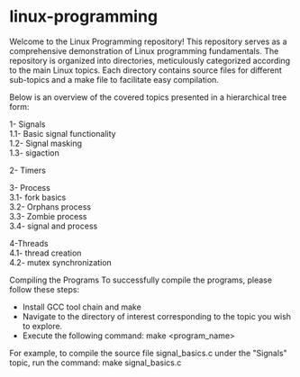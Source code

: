 # linux-programming
Welcome to the Linux Programming repository! This repository serves as a comprehensive demonstration of Linux programming fundamentals. The repository is organized into directories, meticulously categorized according to the main Linux topics. Each directory contains source files for different sub-topics and a make file to facilitate easy compilation.

Below is an overview of the covered topics presented in a hierarchical tree form:

1- Signals                                                                                 
         1.1- Basic signal functionality                                                   
         1.2- Signal masking                                                               
         1.3- sigaction   
                                                                          
2- Timers
         
3- Process                                                                         
          3.1- fork basics                                                         
          3.2- Orphans process                                                     
          3.3- Zombie process                                                      
          3.4- signal and process 

4-Threads                                                                                  
          4.1- thread creation                                                            
          4.2- mutex synchronization                                                       


Compiling the Programs
To successfully compile the programs, please follow these steps:

- Install GCC tool chain and make 
- Navigate to the directory of interest corresponding to the topic you wish to explore.
- Execute the following command: make <program_name>

For example, to compile the source file signal_basics.c under the "Signals" topic, run the command: make signal_basics.c

